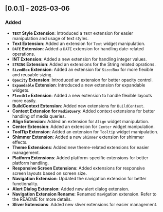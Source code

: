 ## [0.0.1] - 2025-03-06

### Added
- **`TEXT` Style Extension**: Introduced a `TEXT` extension for easier manipulation and usage of text styles.
- **Text Extension**: Added an extension for `Text` widget manipulation.
- **`DATE` Extension**: Added a `DATE` extension for handling date-related operations.
- **INT Extension**: Added a new extension for handling integer values.
- **`STRING` Extension**: Added an extensions for the String related oprations.
- **`SizedBox` Extension**: Added an extension for `SizedBox` for more flexible and reusable sizing.
- **`Opacity` Extension**: Introduced an extension for better opacity control.
- **`Expandable` Extension**: Introduced a new extension for expandable widgets.
- **`Flexible` Extension**: Added a new extension to handle flexible layouts more easily.
- **BuildContext Extension**: Added new extensions for `BuildContext`.
- **Context Extension for `MediaQuery`**: Added context extensions for better handling of media queries.
- **Align Extension**: Added an extension for `Align` widget manipulation.
- **Center Extension**: Added an extension for `Center` widget manipulation.
- **ToolTip Extension**: Added an extension for `Tooltip` widget manipulation.
- **Shimmer Extension**: Added a new `Shimmer` extension for shimmer effects.
- **Theme Extensions**: Added new theme-related extensions for easier management.
- **Platform Extensions**: Added platform-specific extensions for better platform handling.
- **Responsive Screen Extensions**: Added extensions for responsive screen layouts based on screen size.
- **Navigation Extension**: Updated the navigation extension for better functionality.
- **Alert Dialog Extension**: Added new alert dialog extension.
- **Navigation Extension Rename**: Renamed navigation extension. Refer to the README for more details.
- **Sliver Extensions**: Added new sliver extensions for easier management.

